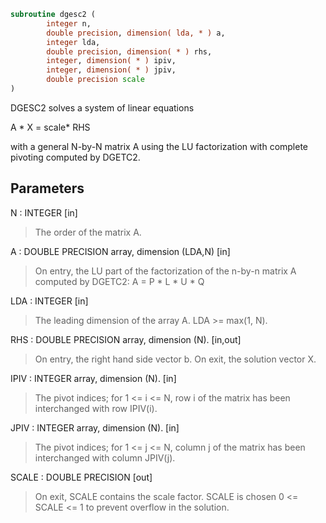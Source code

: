 ```fortran
subroutine dgesc2 (
        integer n,
        double precision, dimension( lda, * ) a,
        integer lda,
        double precision, dimension( * ) rhs,
        integer, dimension( * ) ipiv,
        integer, dimension( * ) jpiv,
        double precision scale
)
```

DGESC2 solves a system of linear equations

A \* X = scale\* RHS

with a general N-by-N matrix A using the LU factorization with
complete pivoting computed by DGETC2.

## Parameters
N : INTEGER [in]
> The order of the matrix A.

A : DOUBLE PRECISION array, dimension (LDA,N) [in]
> On entry, the  LU part of the factorization of the n-by-n
> matrix A computed by DGETC2:  A = P \* L \* U \* Q

LDA : INTEGER [in]
> The leading dimension of the array A.  LDA >= max(1, N).

RHS : DOUBLE PRECISION array, dimension (N). [in,out]
> On entry, the right hand side vector b.
> On exit, the solution vector X.

IPIV : INTEGER array, dimension (N). [in]
> The pivot indices; for 1 <= i <= N, row i of the
> matrix has been interchanged with row IPIV(i).

JPIV : INTEGER array, dimension (N). [in]
> The pivot indices; for 1 <= j <= N, column j of the
> matrix has been interchanged with column JPIV(j).

SCALE : DOUBLE PRECISION [out]
> On exit, SCALE contains the scale factor. SCALE is chosen
> 0 <= SCALE <= 1 to prevent overflow in the solution.
